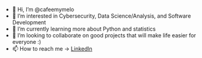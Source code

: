 - 👋 Hi, I’m @cafeemymelo
- 👀 I’m interested in Cybersecurity, Data Science/Analysis, and Software Development
- 🌱 I’m currently learning more about Python and statistics
- 💞️ I’m looking to collaborate on good projects that will make life easier for everyone :)
- 📫 How to reach me -> [LinkedIn](https://www.linkedin.com/in/cfemelo/) 

<!---
cafeemymelo/cafeemymelo is a ✨ special ✨ repository because its `README.md` (this file) appears on your GitHub profile.
You can click the Preview link to take a look at your changes.
--->
